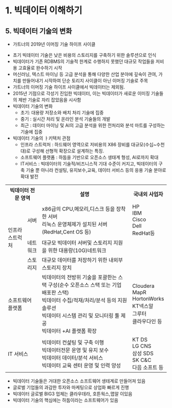 # 1. 빅데이터 이해하기
## 5. 빅데이터 기술의 변화
* 가트너의 2019년 이머징 기술 하이프 사이클
- 초기 빅데이터 기술은 낮은 비용의 스토리지를 구축하기 위한 솔루션으로 인식
- 빅데이터가 기존 RDBMS의 기술적 한계로 수행하지 못했던 대규모 작업들을 저비용 고효율로 완수하기 시작
- 머신러닝, 텍스트 마이닝 등 고급 분석을 통해 다양한 산업 분야에 깊숙이 관여, 가치를 만들어내기 시작하여 단순 토리지 사이클이 아닌 이머징 기술로 주목
- 가트너의 이머징 기술 하이프 사이클에서 빅데이터는 제외됨.
- 2015년 기점으로 각성기 진입한 빅데이터, 이는 빅데이터가 새로운 이미징 기술들의 제반 기술로 자리 잡았음을 시사함
- 빅데이터 기술의 변화
  - 초기: 대용량 저장소와 배치 처리 기술에 집중
  - 중기 : 실시간 처리 및 온라인 분석 기술들의 개발
  - 최근 : 데이터 마이닝 및 AI의 고급 분석을 위한 전처리와 분석 마트를 구성하는 기술에 집중
- 빅데이터 기술의 ㅏ키텍처 관점
  - 인프라 스트럭처 : 하드웨어 영역으로 저비용의 X86 장비를 대규모(수십~수천대)로 구성해 선형적 확장으로 설계하는 특징.
  - 소프트웨어 플랫폼 : 하둡을 기반으로 오픈소스 생태계 형성, AI로까지 확대
  - IT서비스 : 빅데이터의 기술적/비즈니스적 기대 수준이 커지고, 빅데이터의 구축 기술 뿐 아니라 컨설팅, 유지보수,교육, 데이터 서비스 등의 응용 기술 분야로 확대 발전
<table>
    <tr>
        <th colspan=2>빅데이터 전문 영역</th>
        <th>설명</th>
        <th>국내외 사업자</th>
    </tr>
    <tr>
        <td rowspan=3>인프라스트럭처</td>
        <td>서버</td>
        <td>x86급의 CPU,메모리,디스크 등을 장착한 서버 <br>리눅스 운영체제가 설치된 서버(RedHat,Cent OS 등)</td>
        <td>HP<br>IBM<br>Cisco<br>Dell<br>RedHat등</td>
    </tr>
    <tr>
        <td>네트워크</td>
        <td>대규모 빅데이터 서버및 스토리지 지원을 위한 대용량(10G)네트워크</td>
    </tr>
    <tr>
        <td>스토리지</td>
        <td>대규모 데이터를 저장하기 위한 내외부 스토리지 장치</td>
    </tr>
    <tr>
        <td colspan=2>소프트웨어 플랫폼</td>
        <td>빅데이터의 전방위 기술을 포괄한는 스택 구성(순수 오픈소스 스택 또는 기업 배포판 스택)<br>빅데이터 수집/적재/처리/분석 등의 지원 솔루션<br>빅데이터 시스템 관리 및 모니터링 툴 제공<br>빅데이터 +AI 플랫폼 확장</td>
        <td>Cloudera<br>MapR<br>HortonWorks<br>KT넥스알<br>그루터<br>클라우다인 등</td>
    </tr>
    <tr>
        <td colspan=2>IT 서비스</td>
        <td>빅데이터 컨섩팅 및 구축 이행 <br> 빅데이터전문 운영 및  유지 보수<br>빅데이터 데이터/분석 서비스
        <br>빅데이터 교육 센터 운영 및 인력 양성</td>
        <td>KT DS<br>LG CNS<br>삼성 SDS <br> SK C&C <br> 다음 소프트 등</td>
    </tr>
</table>

  - 빅데이터 기술들은 거대한 오픈소스 소프트웨어 생테계로 만들어져 있음
  - 글로벌 기업들의 과감한 투자와 마케팅으로 상업화 빠르게 진행
  - 빅데이터 글로벌 BIG3 업체는 클라우데라, 호튼웍스,맵알 이있음
- 빅데이터 기술의 핵심에는 하둡이라는 소프트웨어가 있음